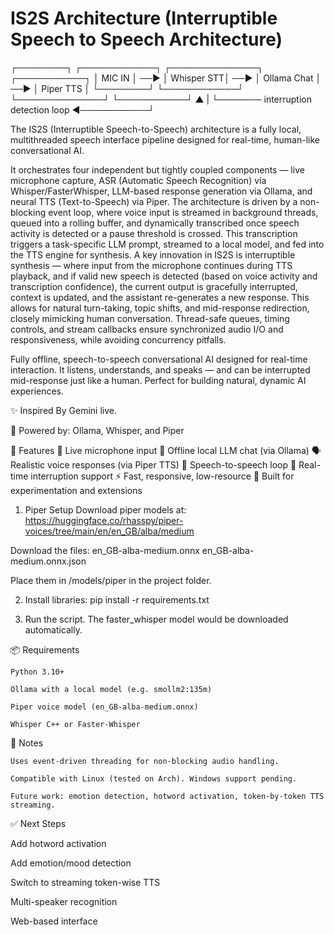 # IS2S Architecture (Interruptible Speech to Speech Architecture)

┌────────┐     ┌────────────┐     ┌──────────────┐     ┌───────────┐
│ MIC IN │ ──▶ │ Whisper STT│ ──▶ │ Ollama Chat  │ ──▶ │ Piper TTS │
└────────┘     └────────────┘     └──────────────┘     └───────────┘
     ▲                                                |
     └─────── interruption detection loop ◀───────────┘
     
The IS2S (Interruptible Speech-to-Speech) architecture is a fully local, multithreaded speech interface pipeline designed for real-time, human-like conversational AI.
     
It orchestrates four independent but tightly coupled components — live microphone capture, ASR (Automatic Speech Recognition) via Whisper/FasterWhisper, LLM-based response generation via Ollama, and neural TTS (Text-to-Speech) via Piper. The architecture is driven by a non-blocking event loop, where voice input is streamed in background threads, queued into a rolling buffer, and dynamically transcribed once speech activity is detected or a pause threshold is crossed. This transcription triggers a task-specific LLM prompt, streamed to a local model, and fed into the TTS engine for synthesis. A key innovation in IS2S is interruptible synthesis — where input from the microphone continues during TTS playback, and if valid new speech is detected (based on voice activity and transcription confidence), the current output is gracefully interrupted, context is updated, and the assistant re-generates a new response. This allows for natural turn-taking, topic shifts, and mid-response redirection, closely mimicking human conversation. Thread-safe queues, timing controls, and stream callbacks ensure synchronized audio I/O and responsiveness, while avoiding concurrency pitfalls.

Fully offline, speech-to-speech conversational AI designed for real-time interaction. It listens, understands, and speaks — and can be interrupted mid-response just like a human. Perfect for building natural, dynamic AI experiences.


✨ Inspired By
Gemini live.


💪 Powered by: 
Ollama, Whisper, and Piper

    
🎯 Features
    🎤 Live microphone input
    🧠 Offline local LLM chat (via Ollama)
    🗣️ Realistic voice responses (via Piper TTS)
    🔄 Speech-to-speech loop
    🛑 Real-time interruption support
    ⚡ Fast, responsive, low-resource
    🧪 Built for experimentation and extensions
    

1. Piper Setup
Download piper models at:
https://huggingface.co/rhasspy/piper-voices/tree/main/en/en_GB/alba/medium

Download the files:
en_GB-alba-medium.onnx
en_GB-alba-medium.onnx.json

Place them in /models/piper in the project folder.

2. Install libraries:
pip install -r requirements.txt

3. Run the script.
The faster_whisper model would be downloaded automatically.

📦 Requirements

    Python 3.10+

    Ollama with a local model (e.g. smollm2:135m)

    Piper voice model (en_GB-alba-medium.onnx)

    Whisper C++ or Faster-Whisper

🧠 Notes

    Uses event-driven threading for non-blocking audio handling.

    Compatible with Linux (tested on Arch). Windows support pending.

    Future work: emotion detection, hotword activation, token-by-token TTS streaming.


✅ Next Steps

Add hotword activation

Add emotion/mood detection

Switch to streaming token-wise TTS

Multi-speaker recognition

Web-based interface

